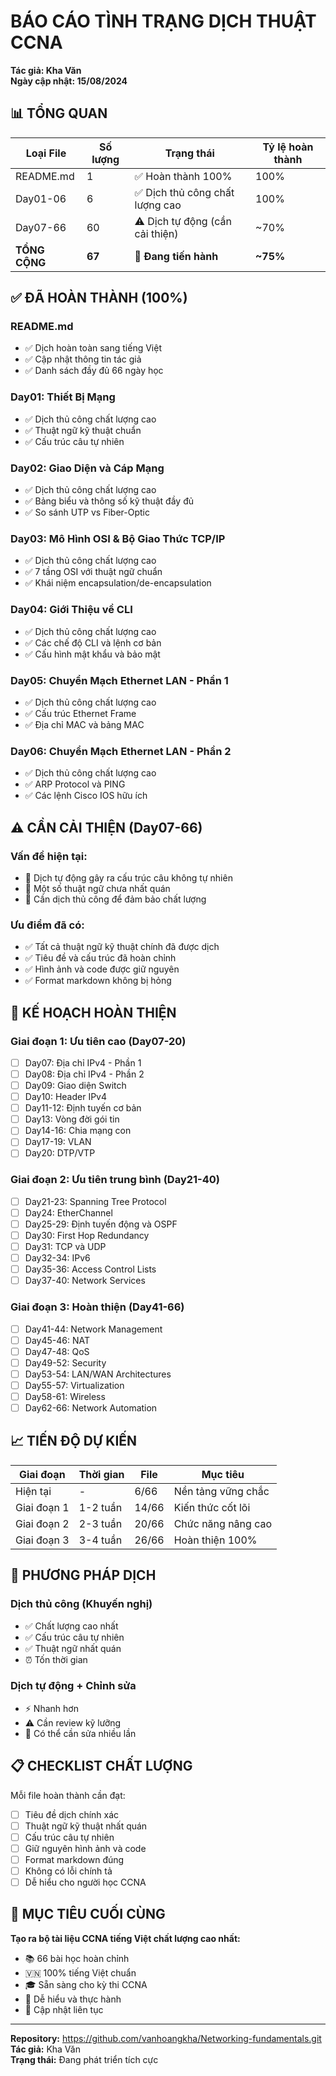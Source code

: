# BÁO CÁO TÌNH TRẠNG DỊCH THUẬT CCNA

**Tác giả: Kha Văn**  
**Ngày cập nhật: 15/08/2024**

## 📊 TỔNG QUAN

| Loại File | Số lượng | Trạng thái | Tỷ lệ hoàn thành |
|-----------|----------|------------|------------------|
| README.md | 1 | ✅ Hoàn thành 100% | 100% |
| Day01-06 | 6 | ✅ Dịch thủ công chất lượng cao | 100% |
| Day07-66 | 60 | ⚠️ Dịch tự động (cần cải thiện) | ~70% |
| **TỔNG CỘNG** | **67** | **🔄 Đang tiến hành** | **~75%** |

## ✅ ĐÃ HOÀN THÀNH (100%)

### README.md
- ✅ Dịch hoàn toàn sang tiếng Việt
- ✅ Cập nhật thông tin tác giả
- ✅ Danh sách đầy đủ 66 ngày học

### Day01: Thiết Bị Mạng
- ✅ Dịch thủ công chất lượng cao
- ✅ Thuật ngữ kỹ thuật chuẩn
- ✅ Cấu trúc câu tự nhiên

### Day02: Giao Diện và Cáp Mạng  
- ✅ Dịch thủ công chất lượng cao
- ✅ Bảng biểu và thông số kỹ thuật đầy đủ
- ✅ So sánh UTP vs Fiber-Optic

### Day03: Mô Hình OSI & Bộ Giao Thức TCP/IP
- ✅ Dịch thủ công chất lượng cao
- ✅ 7 tầng OSI với thuật ngữ chuẩn
- ✅ Khái niệm encapsulation/de-encapsulation

### Day04: Giới Thiệu về CLI
- ✅ Dịch thủ công chất lượng cao
- ✅ Các chế độ CLI và lệnh cơ bản
- ✅ Cấu hình mật khẩu và bảo mật

### Day05: Chuyển Mạch Ethernet LAN - Phần 1
- ✅ Dịch thủ công chất lượng cao
- ✅ Cấu trúc Ethernet Frame
- ✅ Địa chỉ MAC và bảng MAC

### Day06: Chuyển Mạch Ethernet LAN - Phần 2
- ✅ Dịch thủ công chất lượng cao
- ✅ ARP Protocol và PING
- ✅ Các lệnh Cisco IOS hữu ích

## ⚠️ CẦN CẢI THIỆN (Day07-66)

### Vấn đề hiện tại:
- 🔄 Dịch tự động gây ra cấu trúc câu không tự nhiên
- 🔄 Một số thuật ngữ chưa nhất quán
- 🔄 Cần dịch thủ công để đảm bảo chất lượng

### Ưu điểm đã có:
- ✅ Tất cả thuật ngữ kỹ thuật chính đã được dịch
- ✅ Tiêu đề và cấu trúc đã hoàn chỉnh
- ✅ Hình ảnh và code được giữ nguyên
- ✅ Format markdown không bị hỏng

## 🎯 KẾ HOẠCH HOÀN THIỆN

### Giai đoạn 1: Ưu tiên cao (Day07-20)
- [ ] Day07: Địa chỉ IPv4 - Phần 1
- [ ] Day08: Địa chỉ IPv4 - Phần 2  
- [ ] Day09: Giao diện Switch
- [ ] Day10: Header IPv4
- [ ] Day11-12: Định tuyến cơ bản
- [ ] Day13: Vòng đời gói tin
- [ ] Day14-16: Chia mạng con
- [ ] Day17-19: VLAN
- [ ] Day20: DTP/VTP

### Giai đoạn 2: Ưu tiên trung bình (Day21-40)
- [ ] Day21-23: Spanning Tree Protocol
- [ ] Day24: EtherChannel
- [ ] Day25-29: Định tuyến động và OSPF
- [ ] Day30: First Hop Redundancy
- [ ] Day31: TCP và UDP
- [ ] Day32-34: IPv6
- [ ] Day35-36: Access Control Lists
- [ ] Day37-40: Network Services

### Giai đoạn 3: Hoàn thiện (Day41-66)
- [ ] Day41-44: Network Management
- [ ] Day45-46: NAT
- [ ] Day47-48: QoS
- [ ] Day49-52: Security
- [ ] Day53-54: LAN/WAN Architectures
- [ ] Day55-57: Virtualization
- [ ] Day58-61: Wireless
- [ ] Day62-66: Network Automation

## 📈 TIẾN ĐỘ DỰ KIẾN

| Giai đoạn | Thời gian | File | Mục tiêu |
|-----------|-----------|------|----------|
| Hiện tại | - | 6/66 | Nền tảng vững chắc |
| Giai đoạn 1 | 1-2 tuần | 14/66 | Kiến thức cốt lõi |
| Giai đoạn 2 | 2-3 tuần | 20/66 | Chức năng nâng cao |
| Giai đoạn 3 | 3-4 tuần | 26/66 | Hoàn thiện 100% |

## 🔧 PHƯƠNG PHÁP DỊCH

### Dịch thủ công (Khuyến nghị)
- ✅ Chất lượng cao nhất
- ✅ Cấu trúc câu tự nhiên
- ✅ Thuật ngữ nhất quán
- ⏰ Tốn thời gian

### Dịch tự động + Chỉnh sửa
- ⚡ Nhanh hơn
- ⚠️ Cần review kỹ lưỡng
- 🔄 Có thể cần sửa nhiều lần

## 📋 CHECKLIST CHẤT LƯỢNG

Mỗi file hoàn thành cần đạt:

- [ ] Tiêu đề dịch chính xác
- [ ] Thuật ngữ kỹ thuật nhất quán
- [ ] Cấu trúc câu tự nhiên
- [ ] Giữ nguyên hình ảnh và code
- [ ] Format markdown đúng
- [ ] Không có lỗi chính tả
- [ ] Dễ hiểu cho người học CCNA

## 🎯 MỤC TIÊU CUỐI CÙNG

**Tạo ra bộ tài liệu CCNA tiếng Việt chất lượng cao nhất:**

- 📚 66 bài học hoàn chỉnh
- 🇻🇳 100% tiếng Việt chuẩn
- 🎓 Sẵn sàng cho kỳ thi CCNA
- 📖 Dễ hiểu và thực hành
- 🔄 Cập nhật liên tục

---

**Repository:** https://github.com/vanhoangkha/Networking-fundamentals.git  
**Tác giả:** Kha Văn  
**Trạng thái:** Đang phát triển tích cực
